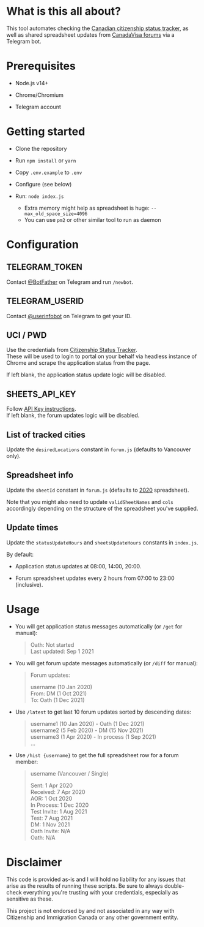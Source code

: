 # What is this all about?

This tool automates checking the [Canadian citizenship status tracker](https://cst-ssc.apps.cic.gc.ca/en/login), as well as shared spreadsheet updates from [CanadaVisa forums](https://www.canadavisa.com/canada-immigration-discussion-board/forums/citizenship.12/) via a Telegram bot.

# Prerequisites

* Node.js v14+

* Chrome/Chromium

* Telegram account

# Getting started

* Clone the repository
  
* Run `npm install` or `yarn`
  
* Copy `.env.example` to `.env`
  
* Configure (see below)
  
* Run: `node index.js`
  * Extra memory might help as spreadsheet is huge: `--max_old_space_size=4096`
  * You can use `pm2` or other similar tool to run as daemon

# Configuration

## TELEGRAM_TOKEN

Contact [@BotFather](https://t.me/BotFather) on Telegram and run `/newbot`.

## TELEGRAM_USERID

Contact [@userinfobot](https://t.me/userinfobot) on Telegram to get your ID.

## UCI / PWD

Use the credentials from [Citizenship Status Tracker](https://cst-ssc.apps.cic.gc.ca/en/login).<br>
These will be used to login to portal on your behalf via headless instance of Chrome and scrape the application status from the page.

If left blank, the application status update logic will be disabled.

## SHEETS_API_KEY

Follow [API Key instructions](https://theoephraim.github.io/node-google-spreadsheet/#/getting-started/authentication?id=api-key).<br>
If left blank, the forum updates logic will be disabled.

## List of tracked cities

Update the `desiredLocations` constant in `forum.js` (defaults to Vancouver only).

## Spreadsheet info

Update the `sheetId` constant in `forum.js` (defaults to [2020](https://docs.google.com/spreadsheets/d/1U27V95kWlCVYWB0zye7DvqoXSkyqxgbA31eEJ_TKO6Y) spreadsheet).

Note that you might also need to update `validSheetNames` and `cols` accordingly depending on the structure of the spreadsheet you've supplied.

## Update times

Update the `statusUpdateHours` and `sheetsUpdateHours` constants in `index.js`.

By default:

  * Application status updates at 08:00, 14:00, 20:00.
  
  * Forum spreadsheet updates every 2 hours from 07:00 to 23:00 (inclusive).

# Usage

* You will get application status messages automatically (or `/get` for manual):

  > Oath: Not started<br>
  > Last updated: Sep 1 2021

* You will get forum update messages automatically (or `/diff` for manual):

  > Forum updates:
  > 
  > username (10 Jan 2020)<br>
  > From: DM (1 Oct 2021)<br>
  > To: Oath (1 Dec 2021)<br>

* Use `/latest` to get last 10 forum updates sorted by descending dates:

  > username1 (10 Jan 2020) - Oath (1 Dec 2021)<br>
  > username2 (5 Feb 2020) - DM (15 Nov 2021)<br>
  > username3 (1 Apr 2020) - In process (1 Sep 2021)<br>
  > ...

* Use `/hist {username}` to get the full spreadsheet row for a forum member:

   > username (Vancouver / Single)
   >
   > Sent: 1 Apr 2020<br>
   > Received: 7 Apr 2020<br>
   > AOR: 1 Oct 2020<br>
   > In Process: 1 Dec 2020<br>
   > Test Invite: 1 Aug 2021<br>
   > Test: 7 Aug 2021<br>
   > DM: 1 Nov 2021<br>
   > Oath Invite: N/A<br>
   > Oath: N/A

# Disclaimer

This code is provided as-is and I will hold no liability for any issues that arise as the results of running these scripts. Be sure to always double-check everything you're trusting with your credentials, especially as sensitive as these.

This project is not endorsed by and not associated in any way with Citizenship and Immigration Canada or any other government entity.
